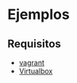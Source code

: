 # Ejemplos

## Requisitos
- [vagrant](https://www.vagrantup.com/downloads.html)
- [Virtualbox](https://www.virtualbox.org/)